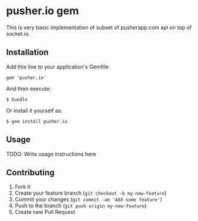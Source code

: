 # pusher.io gem

This is very basic implementation of subset of pusherapp.com api on top of socket.io.

## Installation

Add this line to your application's Gemfile:

    gem 'pusher.io'

And then execute:

    $ bundle

Or install it yourself as:

    $ gem install pusher.io

## Usage

TODO: Write usage instructions here

## Contributing

1. Fork it
2. Create your feature branch (`git checkout -b my-new-feature`)
3. Commit your changes (`git commit -am 'Add some feature'`)
4. Push to the branch (`git push origin my-new-feature`)
5. Create new Pull Request

